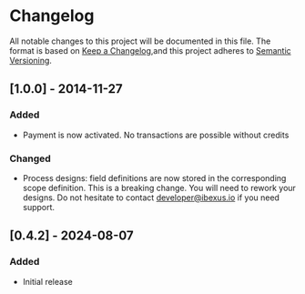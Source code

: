 # Changelog

All notable changes to this project will be documented in this file. The format is based on [Keep a Changelog](https://keepachangelog.com/en/1.1.0/),and this project adheres to [Semantic Versioning](https://semver.org/spec/v2.0.0.html).

## [1.0.0] - 2014-11-27

### Added

- Payment is now activated. No transactions are possible without credits

### Changed

- Process designs: field definitions are now stored in the corresponding scope definition. This is a breaking change. You will need to rework your designs. Do not hesitate to contact <developer@ibexus.io> if you need support.

## [0.4.2] - 2024-08-07

### Added

- Initial release
